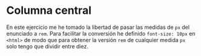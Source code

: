 # 

# Columna central

En este ejercicio me he tomado la libertad de pasar las medidas de `px` del enunciado a `rem`. Para facilitar la conversión he definido  `font-size: 10px` en `<html>` de modo que para obtener la versión `rem` de cualquier medida `px` solo tengo que dividir entre diez. 